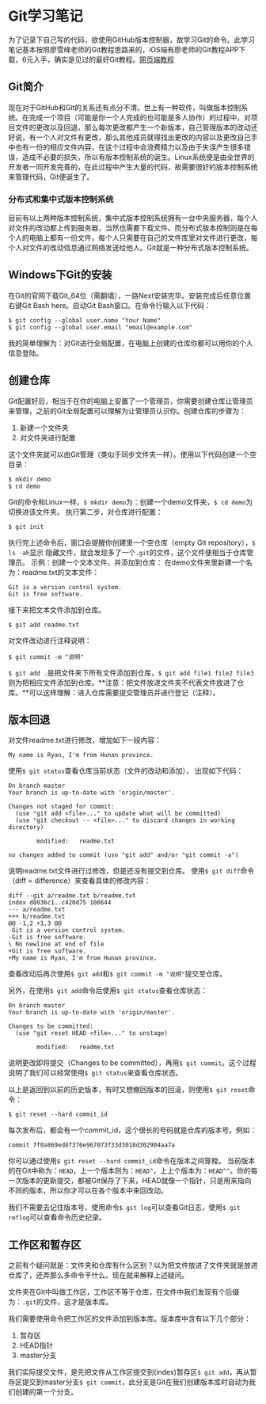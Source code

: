 # Git学习笔记

为了记录下自己写的代码，欲使用GitHub版本控制器，故学习Git的命令。此学习笔记基本按照廖雪峰老师的Git教程思路来的，iOS端有廖老师的Git教程APP下载，6元入手，确实是见过的最好Git教程。[网页端教程](https://www.liaoxuefeng.com/wiki/0013739516305929606dd18361248578c67b8067c8c017b000)

## Git简介

现在对于GitHub和Git的关系还有点分不清。世上有一种软件，叫做版本控制系统。在完成一个项目（可能是你一个人完成的也可能是多人协作）的过程中，对项目文件的更改以及回退，那么每次更改都产生一个新版本，自己管理版本的改动还好说，有一个人对文件有更改，那么其他成员就得找出更改的内容以及更改自己手中也有一份的相应文件内容，在这个过程中会浪费精力以及由于失误产生很多错误，造成不必要的损失，所以有版本控制系统的诞生。Linux系统便是由全世界的开发者一同开发完善的，在此过程中产生大量的代码，故需要很好的版本控制系统来管理代码，Git便诞生了。

### 分布式和集中式版本控制系统

目前有以上两种版本控制系统，集中式版本控制系统拥有一台中央服务器，每个人对文件的改动都上传到服务器，当然也需要下载文件。而分布式版本控制则是在每个人的电脑上都有一份文件，每个人只需要在自己的文件库里对文件进行更改，每个人对文件的改动信息通过网络发送给他人。Git就是一种分布式版本控制系统。

## Windows下Git的安装

在Git的官网下载Git_64位（需翻墙），一路Next安装完毕。安装完成后任意位置右键Git Bash here。启动Git Bash窗口。在命令行输入以下代码：
```git
$ git config --global user.name "Your Name"
$ git config --global user.email "email@example.com"
```
我的简单理解为：对Git进行全局配置，在电脑上创建的仓库你都可以用你的个人信息登陆。

## 创建仓库

Git配置好后，相当于在你的电脑上安置了一个管理员，你需要创建仓库让管理员来管理，之前的Git全局配置可以理解为让管理员认识你。创建仓库的步骤为：

1. 新建一个文件夹
2. 对文件夹进行配置

这个文件夹就可以由Git管理（类似于同步文件夹一样）。使用以下代码创建一个空目录：
```git
$ mkdir demo
$ cd demo
```
Git的命令和Linux一样，`$ mkdir demo`为：创建一个demo文件夹，`$ cd demo`为切换进该文件夹。
执行第二步，对仓库进行配置：
```git
$ git init
```
执行完上述命令后，窗口会提醒你创建里一个空仓库（empty Git repository），`$ ls -ah`显示
隐藏文件，就会发现多了一个`.git`的文件，这个文件便相当于仓库管理员。
示例：创建一个文本文件，并添加到仓库：
在demo文件夹里新建一个名为：readme.txt的文本文件：
```git
Git is a version control system.
Git is free software.
```

接下来把文本文件添加到仓库。
```git
$ git add readme.txt
```
对文件改动进行注释说明：
```git
$ git commit -m "说明"
```
`$ git add .`是把文件夹下所有文件添加到仓库，`$ git add file1 file2 file3`则为把相应文件添加到仓库。**注意：把文件放进文件夹不代表文件放进了仓库。**可以这样理解：进入仓库需要提交管理员并进行登记（注释）。

## 版本回退

对文件readme.txt进行修改，增加如下一段内容：
```git
My name is Ryan, I'm from Hunan province.
```
使用`$ git status`查看仓库当前状态（文件的改动和添加）， 出现如下代码：
```git
On branch master
Your branch is up-to-date with 'origin/master'.

Changes not staged for commit:
  (use "git add <file>..." to update what will be committed)
  (use "git checkout -- <file>..." to discard changes in working directory)

        modified:   readme.txt

no changes added to commit (use "git add" and/or "git commit -a")
```
说明readme.txt文件进行过修改，但是还没有提交到仓库。
使用`$ git diff`命令（diff = difference）来查看具体的修改内容：
```git
diff --git a/readme.txt b/readme.txt
index d8036c1..c420d75 100644
--- a/readme.txt
+++ b/readme.txt
@@ -1,2 +1,3 @@
 Git is a version control system.
-Git is free software.
\ No newline at end of file
+Git is free software.
+My name is Ryan, I'm from Hunan province.
```
查看改动后再次使用`$ git add`和`$ git commit -m "说明"`提交至仓库。

另外，在使用`$ git add`命令后使用`$ git status`查看仓库状态：
```git
On branch master
Your branch is up-to-date with 'origin/master'.

Changes to be committed:
  (use "git reset HEAD <file>..." to unstage)

        modified:   readme.txt
```
说明更改即将提交（Changes to be committed），再用`$ git commit`。这个过程说明了我们可以经常使用`$ git status`来查看仓库状态。

以上是返回到以前的历史版本，有时又想撤回版本的回滚，则使用`$ git reset`命令：
```git
$ git reset --hard commit_id
```
每次发布后，都会有一个commit_id，这个很长的号码就是仓库的版本号。例如：
```git
commit 7f0a869ed8f376e967073f33d3018d302904aa7a
```
你可以通过使用`$ git reset --hard commit_id`命令在版本之间穿梭。
当前版本的在Git中称为：`HEAD`，上一个版本则为：`HEAD^`，上上个版本为：`HEAD^^`。你的每一次版本的更新提交，都被Git保存了下来，HEAD就像一个指针，只是用来指向不同的版本，所以你才可以在各个版本中来回改动。

我们不需要去记住版本号，使用命令`$ git log`可以查看Git日志，使用`$ git reflog`可以查看命令历史纪录。

## 工作区和暂存区

之前有个疑问就是：文件夹和仓库有什么区别？以为把文件放进了文件夹就是放进仓库了，还弄那么多命令干什么。现在就来解释上述疑问。

文件夹在Git中叫做工作区，工作区不等于仓库，在文件中我们发现有个后缀为：`.git`的文件，这才是版本库。

我们需要使用命令把工作区的文件添加到版本库。版本库中含有以下几个部分：

1. 暂存区
2. HEAD指针
3. master分支

我们实际提交文件，是先把文件从工作区提交到(index)暂存区`$ git add`，再从暂存区提交到master分支`$ git commit`，此分支是Git在我们创建版本库时自动为我们创建的第一个分支。



